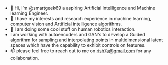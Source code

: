 - 👋 Hi, I’m @smartgeek69 a aspiring Artificial Intelligence and Machine learning Engineer. 
- 👀 I have my interests and research experience in machine learning, computer vision and Artificial intelligence algorithms. 
- 🌱 I am doing some cool stuff on human robotics interaction.
-  I am working with autoencoders and GAN's to develop a Guided algorithm for sampling and interpolating points in multidimensional latent spaces which have the capability to exhibit controls on features.
- 📫 please feel free to reach out to me on rish7a@gmail.com for any collaboration. 

<!---
smartgeek69/smartgeek69 is a ✨ special ✨ repository because its `README.md` (this file) appears on your GitHub profile.
You can click the Preview link to take a look at your changes.
--->
